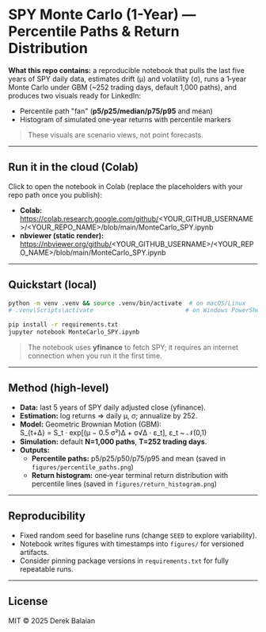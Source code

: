 # SPY Monte Carlo (1-Year) — Percentile Paths & Return Distribution

**What this repo contains:** a reproducible notebook that pulls the last five years of SPY daily data, estimates drift (μ) and volatility (σ), runs a 1‑year Monte Carlo under GBM (~252 trading days, default 1,000 paths), and produces two visuals ready for LinkedIn:
- Percentile path "fan" (**p5/p25/median/p75/p95** and mean)
- Histogram of simulated one‑year returns with percentile markers

> These visuals are scenario views, not point forecasts.

---

## Run it in the cloud (Colab)
Click to open the notebook in Colab (replace the placeholders with your repo path once you publish):
- **Colab:** https://colab.research.google.com/github/<YOUR_GITHUB_USERNAME>/<YOUR_REPO_NAME>/blob/main/MonteCarlo_SPY.ipynb
- **nbviewer (static render):** https://nbviewer.org/github/<YOUR_GITHUB_USERNAME>/<YOUR_REPO_NAME>/blob/main/MonteCarlo_SPY.ipynb

---

## Quickstart (local)

```bash
python -m venv .venv && source .venv/bin/activate  # on macOS/Linux
# .venv\Scripts\activate                          # on Windows PowerShell

pip install -r requirements.txt
jupyter notebook MonteCarlo_SPY.ipynb
```

> The notebook uses **yfinance** to fetch SPY; it requires an internet connection when you run it the first time.

---

## Method (high‑level)
- **Data:** last 5 years of SPY daily adjusted close (yfinance).
- **Estimation:** log returns ⇒ daily μ, σ; annualize by 252.
- **Model:** Geometric Brownian Motion (GBM):  
  S_{t+Δ} = S_t · exp[(μ − 0.5 σ²)Δ + σ√Δ · ε_t], ε_t ~ 𝒩(0,1)
- **Simulation:** default **N=1,000 paths**, **T=252 trading days**.
- **Outputs:**
  - **Percentile paths:** p5/p25/p50/p75/p95 and mean (saved in `figures/percentile_paths.png`)
  - **Return histogram:** one‑year terminal return distribution with percentile lines (saved in `figures/return_histogram.png`)

---

## Reproducibility
- Fixed random seed for baseline runs (change `SEED` to explore variability).
- Notebook writes figures with timestamps into `figures/` for versioned artifacts.
- Consider pinning package versions in `requirements.txt` for fully repeatable runs.

---

## License
MIT © 2025 Derek Balaian
